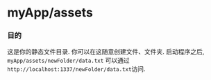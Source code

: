# myApp/assets
### 目的
这是你的静态文件目录.  你可以在这随意创建文件、文件夹.  启动程序之后, `myApp/assets/newFolder/data.txt` 可以通过 `http://localhost:1337/newFolder/data.txt`访问.

